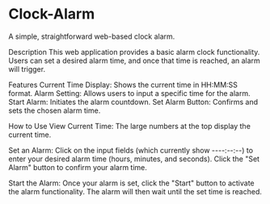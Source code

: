 ﻿# Clock-Alarm

A simple, straightforward web-based clock alarm.

Description
This web application provides a basic alarm clock functionality. Users can set a desired alarm time, and once that time is reached, an alarm will trigger.

Features
  Current Time Display: Shows the current time in HH:MM:SS format.
 Alarm Setting: Allows users to input a specific time for the alarm.
  Start Alarm: Initiates the alarm countdown.
  Set Alarm Button: Confirms and sets the chosen alarm time.
  
How to Use
   View Current Time: The large numbers at the top display the current time.
   
   Set an Alarm:
   Click on the input fields (which currently show ----:--:--) to enter your desired alarm time (hours, minutes, and seconds).
     Click the "Set Alarm" button to confirm your alarm time.
     
   Start the Alarm:
    Once your alarm is set, click the "Start" button to activate the alarm functionality.
     The alarm will then wait until the set time is reached.

